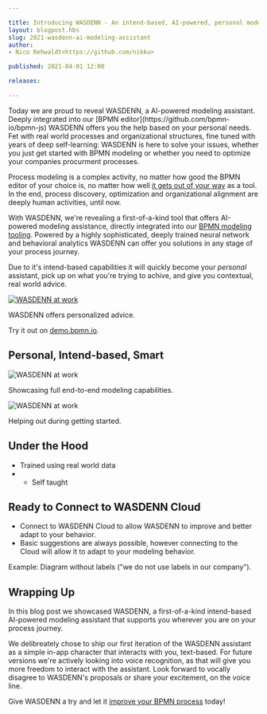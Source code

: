 ```yaml
---

title: Introducing WASDENN - An intend-based, AI-powered, personal modeling assistant
layout: blogpost.hbs
slug: 2021-wasdenn-ai-modeling-assistant
author:
- Nico Rehwaldt<https://github.com/nikku>

published: 2021-04-01 12:00

releases:

---
```


<p class="introduction">
Today we are proud to reveal WASDENN, a AI-powered modeling assistant. Deeply integrated into our [BPMN editor](https://github.com/bpmn-io/bpmn-js) WASDENN offers you the help based on your personal needs. Fet with real world processes and organizational structures, fine tuned with years of deep self-learning: WASDENN is here to solve your issues, whether you just get started with BPMN modeling or whether you need to optimize your companies procurment processes.
</p>

<!-- continue -->

Process modeling is a complex activity, no matter how good the BPMN editor of your choice is, no matter how well [it gets out of your way](https://github.com/bpmn-io/design-principles) as a tool. In the end, process discovery, optimization and organizational alignment are deeply human activities, until now.

With WASDENN, we're revealing a first-of-a-kind tool that offers AI-powered modeling assistance, directly integrated into our [BPMN modeling tooling](https://github.com/bpmn-io/bpmn-js). Powered by a highly sophisticated, deeply trained neural network and behavioral analytics WASDENN can offer you solutions in any stage of your process journey.

Due to it's intend-based capabilities it will quickly become your _personal_ assistant, pick up on what you're trying to achive, and give you contextual, real world advice.

<div class="figure">
  <a href="https://demo.bpmn.io">
    <img src="https://via.placeholder.com/800x400" alt="WASDENN at work">
  </a>
  <p class="caption">
    WASDENN offers personalized advice.
  </p>
</div>

Try it out on [demo.bpmn.io](https://demo.bpmn.io).


## Personal, Intend-based, Smart

<div class="figure">
  <img src="https://via.placeholder.com/800x400" alt="WASDENN at work">
  <p class="caption">
    Showcasing full end-to-end modeling capabilities.
  </p>
</div>


<div class="figure">
  <img src="https://via.placeholder.com/800x400" alt="WASDENN at work">
  <p class="caption">
    Helping out during getting started.
  </p>
</div>


## Under the Hood

* Trained using real world data
* + Self taught


## Ready to Connect to WASDENN Cloud

* Connect to WASDENN Cloud to allow WASDENN to improve and better adapt to your behavior.
* Basic suggestions are always possible, however connecting to the Cloud will allow it to adapt to your modeling behavior.

Example: Diagram without labels ("we do not use labels in our company").


## Wrapping Up

In this blog post we showcased WASDENN, a first-of-a-kind intend-based AI-powered modeling assistant that supports you wherever you are on your process journey.

We delibreately chose to ship our first iteration of the WASDENN assistant as a simple in-app character that interacts with you, text-based. For future versions we're actively looking into voice recognition, as that will give you more freedom to interact with the assistant. Look forward to  vocally disagree to WASDENN's proposals or share your excitement, on the voice line.

Give WASDENN a try and let it [improve your BPMN process](https://demo.bpmn.io) today!